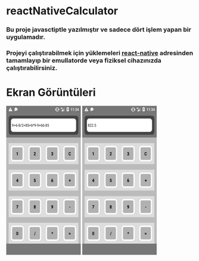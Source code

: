 # reactNativeCalculator
### Bu proje javasctiptle yazılmıştır ve sadece dört işlem yapan bir uygulamadır.
### Projeyi çalıştırabilmek için yüklemeleri [react-native](https://facebook.github.io/react-native/docs/getting-started) adresinden tamamlayıp bir emullatorde veya fiziksel cihazınızda çalıştırabilirsiniz.
# Ekran Görüntüleri

<img src="https://github.com/Mmetinn/images/blob/master/Screenshot_1548372861.png" width="200" height="400" />      <img src="https://github.com/Mmetinn/images/blob/master/Screenshot_1548372865.png" width="200" height="400" />
